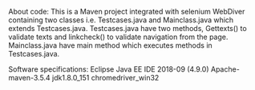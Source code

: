 About code:
This is a Maven project integrated with selenium WebDiver containing two classes i.e. Testcases.java and Mainclass.java which extends Testcases.java.
Testcases.java have two methods, Gettexts() to validate texts and linkcheck() to validate navigation from the page. 
Mainclass.java have main method which executes methods in Testcases.java.

Software specifications:
Eclipse Java EE IDE 2018-09 (4.9.0)
Apache-maven-3.5.4
jdk1.8.0_151
chromedriver_win32
